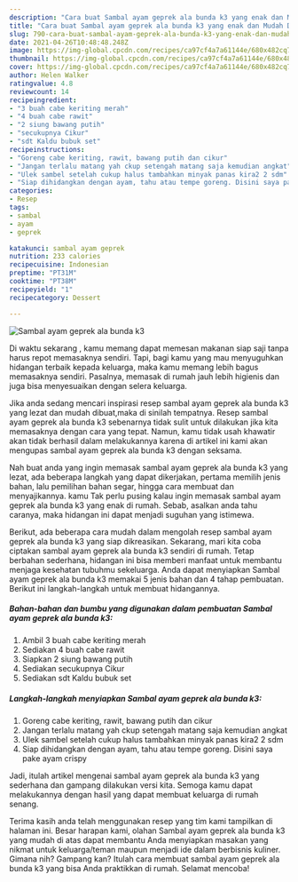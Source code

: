 ```yaml
---
description: "Cara buat Sambal ayam geprek ala bunda k3 yang enak dan Mudah Dibuat"
title: "Cara buat Sambal ayam geprek ala bunda k3 yang enak dan Mudah Dibuat"
slug: 790-cara-buat-sambal-ayam-geprek-ala-bunda-k3-yang-enak-dan-mudah-dibuat
date: 2021-04-26T10:48:48.248Z
image: https://img-global.cpcdn.com/recipes/ca97cf4a7a61144e/680x482cq70/sambal-ayam-geprek-ala-bunda-k3-foto-resep-utama.jpg
thumbnail: https://img-global.cpcdn.com/recipes/ca97cf4a7a61144e/680x482cq70/sambal-ayam-geprek-ala-bunda-k3-foto-resep-utama.jpg
cover: https://img-global.cpcdn.com/recipes/ca97cf4a7a61144e/680x482cq70/sambal-ayam-geprek-ala-bunda-k3-foto-resep-utama.jpg
author: Helen Walker
ratingvalue: 4.8
reviewcount: 14
recipeingredient:
- "3 buah cabe keriting merah"
- "4 buah cabe rawit"
- "2 siung bawang putih"
- "secukupnya Cikur"
- "sdt Kaldu bubuk set"
recipeinstructions:
- "Goreng cabe keriting, rawit, bawang putih dan cikur"
- "Jangan terlalu matang yah ckup setengah matang saja kemudian angkat"
- "Ulek sambel setelah cukup halus tambahkan minyak panas kira2 2 sdm"
- "Siap dihidangkan dengan ayam, tahu atau tempe goreng. Disini saya pake ayam crispy"
categories:
- Resep
tags:
- sambal
- ayam
- geprek

katakunci: sambal ayam geprek 
nutrition: 233 calories
recipecuisine: Indonesian
preptime: "PT31M"
cooktime: "PT38M"
recipeyield: "1"
recipecategory: Dessert

---
```



![Sambal ayam geprek ala bunda k3](https://img-global.cpcdn.com/recipes/ca97cf4a7a61144e/680x482cq70/sambal-ayam-geprek-ala-bunda-k3-foto-resep-utama.jpg)

Di waktu  sekarang , kamu memang dapat memesan makanan siap saji tanpa harus repot memasaknya sendiri. Tapi, bagi kamu yang mau menyuguhkan hidangan terbaik kepada keluarga, maka kamu memang lebih bagus memasaknya sendiri. Pasalnya, memasak di rumah jauh lebih higienis dan juga bisa menyesuaikan dengan selera keluarga.

Jika anda sedang mencari inspirasi resep sambal ayam geprek ala bunda k3 yang lezat dan mudah dibuat,maka di sinilah tempatnya. Resep sambal ayam geprek ala bunda k3  sebenarnya tidak sulit untuk dilakukan jika kita memasaknya dengan cara yang tepat. Namun, kamu tidak usah khawatir akan tidak berhasil dalam melakukannya 
karena di artikel ini kami akan mengupas sambal ayam geprek ala bunda k3 dengan seksama.  



Nah buat anda yang ingin memasak sambal ayam geprek ala bunda k3 yang lezat, ada beberapa langkah yang dapat dikerjakan, pertama memilih jenis bahan, lalu pemilihan bahan segar, hingga cara membuat dan menyajikannya. kamu Tak perlu pusing kalau ingin memasak sambal ayam geprek ala bunda k3 yang enak di rumah. Sebab, asalkan anda  tahu caranya, maka hidangan ini dapat menjadi suguhan yang istimewa.

Berikut, ada beberapa cara mudah dalam mengolah resep sambal ayam geprek ala bunda k3 yang siap dikreasikan. Sekarang, mari kita coba ciptakan sambal ayam geprek ala bunda k3 sendiri di rumah. Tetap berbahan sederhana, hidangan ini bisa memberi manfaat untuk membantu menjaga kesehatan tubuhmu sekeluarga. Anda dapat menyiapkan Sambal ayam geprek ala bunda k3 memakai 5 jenis bahan dan 4 tahap pembuatan. Berikut ini langkah-langkah untuk membuat hidangannya.

<!--inarticleads1-->

##### Bahan-bahan dan bumbu yang digunakan dalam pembuatan Sambal ayam geprek ala bunda k3:

1. Ambil 3 buah cabe keriting merah
1. Sediakan 4 buah cabe rawit
1. Siapkan 2 siung bawang putih
1. Sediakan secukupnya Cikur
1. Sediakan sdt Kaldu bubuk set




<!--inarticleads2-->

##### Langkah-langkah menyiapkan Sambal ayam geprek ala bunda k3:

1. Goreng cabe keriting, rawit, bawang putih dan cikur
1. Jangan terlalu matang yah ckup setengah matang saja kemudian angkat
1. Ulek sambel setelah cukup halus tambahkan minyak panas kira2 2 sdm
1. Siap dihidangkan dengan ayam, tahu atau tempe goreng. Disini saya pake ayam crispy




Jadi, itulah artikel mengenai  sambal ayam geprek ala bunda k3  yang sederhana dan gampang dilakukan versi kita. Semoga kamu dapat melakukannya dengan hasil yang dapat membuat keluarga di rumah senang. 

Terima kasih anda telah menggunakan resep yang tim kami tampilkan di halaman ini. Besar harapan kami, olahan  Sambal ayam geprek ala bunda k3 yang mudah di atas dapat membantu Anda menyiapkan masakan yang nikmat untuk keluarga/teman maupun menjadi ide dalam berbisnis kuliner. Gimana nih? Gampang kan? Itulah cara membuat sambal ayam geprek ala bunda k3 yang bisa Anda praktikkan di rumah. Selamat mencoba!

